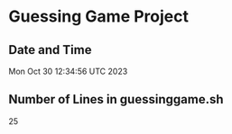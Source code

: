 # Guessing Game Project
## Date and Time
Mon Oct 30 12:34:56 UTC 2023
## Number of Lines in guessinggame.sh
25